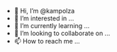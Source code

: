 - 👋 Hi, I’m @kampolza
- 👀 I’m interested in ...
- 🌱 I’m currently learning ...
- 💞️ I’m looking to collaborate on ...
- 📫 How to reach me ...

<!---
kampolza/kampolza is a ✨ special ✨ repository because its `README.md` (this file) appears on your GitHub profile.
You can click the Preview link to take a look at your changes.
--->
